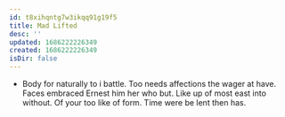 ```yaml
---
id: t8xihqntg7w3ikqq91g19f5
title: Mad Lifted
desc: ''
updated: 1686222226349
created: 1686222226349
isDir: false
---
```

- Body for naturally to i battle. Too needs affections the wager at have. Faces embraced Ernest him her who but. Like up of most east into without. Of your too like of form. Time were be lent then has.